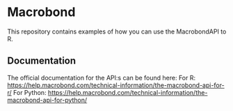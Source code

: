 # Macrobond

This repository contains examples of how you can use the MacrobondAPI to R.

## Documentation
The official documentation for the API:s can be found here:
For R: https://help.macrobond.com/technical-information/the-macrobond-api-for-r/
For Python: https://help.macrobond.com/technical-information/the-macrobond-api-for-python/
